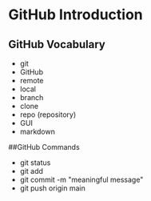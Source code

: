 # GitHub Introduction

## GitHub Vocabulary
- git
- GitHub
- remote
- local
- branch
- clone
- repo (repository)
- GUI
- markdown


##GitHub Commands
- git status
- git add <file-name>
- git commit -m "meaningful message"
- git push origin main